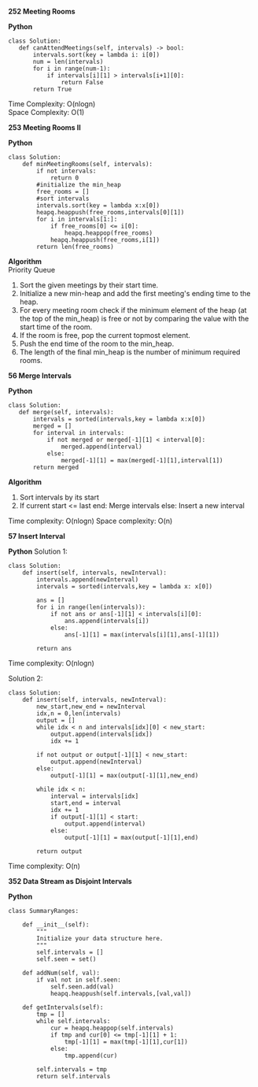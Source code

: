 **252 Meeting Rooms**

**Python**
 ```
 class Solution:
    def canAttendMeetings(self, intervals) -> bool:
        intervals.sort(key = lambda i: i[0])
        num = len(intervals)  
        for i in range(num-1):
            if intervals[i][1] > intervals[i+1][0]:
                return False
        return True
 ```
 Time Complexity: O(nlogn)  
 Space Complexity: O(1)


 **253 Meeting Rooms II**

 **Python**
 ```
 class Solution:
     def minMeetingRooms(self, intervals):
         if not intervals:
             return 0
         #initialize the min_heap
         free_rooms = []
         #sort intervals
         intervals.sort(key = lambda x:x[0])
         heapq.heappush(free_rooms,intervals[0][1])
         for i in intervals[1:]:
             if free_rooms[0] <= i[0]:
                 heapq.heappop(free_rooms)
             heapq.heappush(free_rooms,i[1])
         return len(free_rooms)
```

 **Algorithm**  
 Priority Queue
 1. Sort the given meetings by their start time.  
 2. Initialize a new min-heap and add the first meeting's ending time to the heap.  
 3. For every meeting room check if the minimum element of the heap (at the top of the min_heap) is free or not by comparing the value with the start time of the room.  
 4. If the room is free, pop the current topmost element.
 5. Push the end time of the room to the min_heap.
 6. The length of the final min_heap is the number of minimum required rooms.

 **56 Merge Intervals**

 **Python**
 ```
 class Solution:
    def merge(self, intervals):
        intervals = sorted(intervals,key = lambda x:x[0])
        merged = []
        for interval in intervals:
            if not merged or merged[-1][1] < interval[0]:
                merged.append(interval)
            else:
                merged[-1][1] = max(merged[-1][1],interval[1])
        return merged
 ```

**Algorithm**
1. Sort intervals by its start
2. If current start <= last end:
       Merge intervals
   else:
       Insert a new interval

Time complexity: O(nlogn)
Space complexity: O(n)


**57 Insert Interval**

**Python**
Solution 1:
```
class Solution:
    def insert(self, intervals, newInterval):
        intervals.append(newInterval)
        intervals = sorted(intervals,key = lambda x: x[0])

        ans = []
        for i in range(len(intervals)):
            if not ans or ans[-1][1] < intervals[i][0]:
                ans.append(intervals[i])
            else:
                ans[-1][1] = max(intervals[i][1],ans[-1][1])

        return ans
```
Time complexity: O(nlogn)

Solution 2:
```
class Solution:
    def insert(self, intervals, newInterval):
        new_start,new_end = newInterval
        idx,n = 0,len(intervals)
        output = []
        while idx < n and intervals[idx][0] < new_start:
            output.append(intervals[idx])
            idx += 1

        if not output or output[-1][1] < new_start:
            output.append(newInterval)
        else:
            output[-1][1] = max(output[-1][1],new_end)

        while idx < n:
            interval = intervals[idx]
            start,end = interval
            idx += 1
            if output[-1][1] < start:
                output.append(interval)
            else:
                output[-1][1] = max(output[-1][1],end)

        return output
```
Time complexity: O(n)

**352 Data Stream as Disjoint Intervals**

**Python**
```
class SummaryRanges:

    def __init__(self):
        """
        Initialize your data structure here.
        """
        self.intervals = []
        self.seen = set()

    def addNum(self, val):
        if val not in self.seen:
            self.seen.add(val)
            heapq.heappush(self.intervals,[val,val])

    def getIntervals(self):
        tmp = []
        while self.intervals:
            cur = heapq.heappop(self.intervals)
            if tmp and cur[0] <= tmp[-1][1] + 1:
                tmp[-1][1] = max(tmp[-1][1],cur[1])
            else:
                tmp.append(cur)

        self.intervals = tmp
        return self.intervals
```
